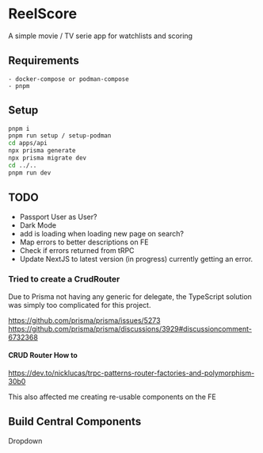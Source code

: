 # ReelScore

A simple movie / TV serie app for watchlists and scoring

## Requirements

    - docker-compose or podman-compose
    - pnpm

## Setup

```sh
pnpm i
pnpm run setup / setup-podman
cd apps/api
npx prisma generate
npx prisma migrate dev
cd ../..
pnpm run dev
```

## TODO

- Passport User as User?
- Dark Mode
- add is loading when loading new page on search?
- Map errors to better descriptions on FE
- Check if errors returned from tRPC
- Update NextJS to latest version (in progress) currently getting an error.

### Tried to create a CrudRouter

Due to Prisma not having any generic for delegate, the TypeScript solution was simply too complicated for this project.

https://github.com/prisma/prisma/issues/5273
https://github.com/prisma/prisma/discussions/3929#discussioncomment-6732368

#### CRUD Router How to

https://dev.to/nicklucas/trpc-patterns-router-factories-and-polymorphism-30b0

This also affected me creating re-usable components on the FE

## Build Central Components

Dropdown
